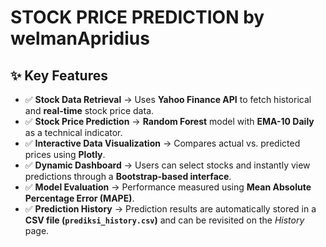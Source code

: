 # STOCK PRICE PREDICTION by welmanApridius

## ✨ Key Features
- ✅ **Stock Data Retrieval** → Uses **Yahoo Finance API** to fetch historical and **real-time** stock price data.  
- ✅ **Stock Price Prediction** → **Random Forest** model with **EMA-10 Daily** as a technical indicator.  
- ✅ **Interactive Data Visualization** → Compares actual vs. predicted prices using **Plotly**.  
- ✅ **Dynamic Dashboard** → Users can select stocks and instantly view predictions through a **Bootstrap-based interface**.  
- ✅ **Model Evaluation** → Performance measured using **Mean Absolute Percentage Error (MAPE)**.  
- ✅ **Prediction History** → Prediction results are automatically stored in a **CSV file (`prediksi_history.csv`)** and can be revisited on the *History* page.  
